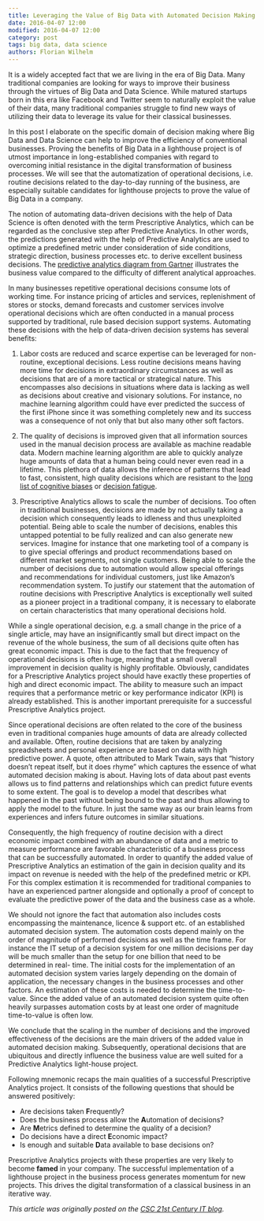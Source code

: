 ```yaml
---
title: Leveraging the Value of Big Data with Automated Decision Making
date: 2016-04-07 12:00
modified: 2016-04-07 12:00
category: post
tags: big data, data science
authors: Florian Wilhelm
---
```


It is a widely accepted fact that we are living in the era of Big Data. Many
traditional companies are looking for ways to improve their business through
the virtues of Big Data and Data Science. While matured startups born in this
era like Facebook and Twitter seem to naturally exploit the value of their data,
many traditional companies struggle to find new ways of utilizing their data to
leverage its value for their classical businesses.

In this post I elaborate on the specific domain of decision making where Big Data
and Data Science can help to improve the efficiency of conventional businesses.
Proving the benefits of Big Data in a lighthouse project is of utmost importance
in long-established companies with regard to overcoming initial resistance in
the digital transformation of business processes. We will see that the
automatization of operational decisions, i.e. routine decisions related to the
day-to-day running of the business, are especially suitable candidates for
lighthouse projects to prove the value of Big Data in a company.

The notion of automating data-driven decisions with the help of Data Science is
often denoted with the term Prescriptive Analytics, which can be regarded as the
conclusive step after Predictive Analytics. In other words, the predictions
generated with the help of Predictive Analytics are used to optimize a predefined
metric under consideration of side conditions, strategic direction, business
processes etc. to derive excellent business decisions. The
[predictive analytics diagram from Gartner][] illustrates the business value
compared to the difficulty of different analytical approaches.

In many businesses repetitive operational decisions consume lots of working time.
For instance pricing of articles and services, replenishment of stores or stocks,
demand forecasts and customer services involve operational decisions which are
often conducted in a manual process supported by traditional, rule based decision
support systems. Automating these decisions with the help of data-driven decision
systems has several benefits:

1. Labor costs are reduced and scarce expertise can be leveraged for non-routine,
exceptional decisions. Less routine decisions means having more time for decisions
in extraordinary circumstances as well as decisions that are of a more tactical
or strategical nature. This encompasses also decisions in situations where data
is lacking as well as decisions about creative and visionary solutions. For
instance, no machine learning algorithm could have ever predicted the success of
the first iPhone since it was something completely new and its success was a
consequence of not only that but also many other soft factors.

2. The quality of decisions is improved given that all information sources used in
the manual decision process are available as machine readable data. Modern machine
learning algorithm are able to quickly analyze huge amounts of data that a human
being could never even read in a lifetime. This plethora of data allows the
inference of patterns that lead to fast, consistent, high quality decisions which
are resistant to the [long list of cognitive biases][] or [decision fatigue][].

3. Prescriptive Analytics allows to scale the number of decisions. Too often in
traditional businesses, decisions are made by not actually taking a decision which
consequently leads to idleness and thus unexploited potential. Being able to scale
the number of decisions, enables this untapped potential to be fully realized and
can also generate new services. Imagine for instance that one marketing tool of a
company is to give special offerings and product recommendations based on different
market segments, not single customers. Being able to scale the number of decisions
due to automation would allow special offerings and recommendations for individual
customers, just like Amazon’s recommendation system.
To justify our statement that the automation of routine decisions with Prescriptive
Analytics is exceptionally well suited as a pioneer project in a traditional company,
it is necessary to elaborate on certain characteristics that many operational decisions hold.

While a single operational decision, e.g. a small change in the price of a single
article, may have an insignificantly small but direct impact on the revenue of
the whole business, the sum of all decisions quite often has great economic impact.
This is due to the fact that the frequency of operational decisions is often huge,
meaning that a small overall improvement in decision quality is highly profitable.
Obviously, candidates for a Prescriptive Analytics project should have exactly
these properties of high and direct economic impact. The ability to measure such
an impact requires that a performance metric or key performance indicator (KPI)
is already established. This is another important prerequisite for a successful
Prescriptive Analytics project.

Since operational decisions are often related to the core of the business even in
traditional companies huge amounts of data are already collected and available.
Often, routine decisions that are taken by analyzing spreadsheets and personal
experience are based on data with high predictive power. A quote, often attributed
to Mark Twain, says that “history doesn’t repeat itself, but it does rhyme” which
captures the essence of what automated decision making is about. Having lots of
data about past events allows us to find patterns and relationships which can
predict future events to some extent. The goal is to develop a model that describes
what happened in the past without being bound to the past and thus allowing to
apply the model to the future. In just the same way as our brain learns from
experiences and infers future outcomes in similar situations.

Consequently, the high frequency of routine decision with a direct economic impact
combined with an abundance of data and a metric to measure performance are
favorable characteristic of a business process that can be successfully automated.
In order to quantify the added value of Prescriptive Analytics an estimation of
the gain in decision quality and its impact on revenue is needed with the help
of the predefined metric or KPI. For this complex estimation it is recommended
for traditional companies to have an experienced partner alongside and optionally
a proof of concept to evaluate the predictive power of the data and the business
case as a whole.

We should not ignore the fact that automation also includes costs encompassing the
maintenance, licence & support etc. of an established automated decision system. The
automation costs depend mainly on the order of magnitude of performed decisions as well
as the time frame. For instance the IT setup of a decision system for one million decisions
per day will be much smaller than the setup for one billion that need to be determined in real-
time. The initial costs for the implementation of an automated decision system varies largely
depending on the domain of application, the necessary changes in the business processes
and other factors. An estimation of these costs is needed to determine the time-to-value.
Since the added value of an automated decision system quite often heavily surpasses
automation costs by at least one order of magnitude time-to-value is often low.

We conclude that the scaling in the number of decisions and the improved effectiveness of
the decisions are the main drivers of the added value in automated decision making.
Subsequently, operational decisions that are ubiquitous and directly influence the business
value are well suited for a Predictive Analytics light-house project.

Following mnemonic recaps the main qualities of a successful Prescriptive Analytics project.
It consists of the following questions that should be answered positively:

* Are decisions taken **F**requently?
* Does the business process allow the **A**utomation of decisions?
* Are **M**etrics defined to determine the quality of a decision?
* Do decisions have a direct **E**conomic impact?
* Is enough and suitable **D**ata available to base decisions on?

Prescriptive Analytics projects with these properties are very likely to become **famed**
in your company. The successful implementation of a lighthouse project in the business process
generates momentum for new projects. This drives the digital transformation of a classical
business in an iterative way.

*This article was originally posted on the [CSC 21st Century IT blog][].*

[predictive analytics diagram from Gartner]: http://www.gartner.com/it-glossary/predictive-analytics/
[long list of cognitive biases]: https://en.wikipedia.org/wiki/List_of_cognitive_biases
[decision fatigue]: https://en.wikipedia.org/wiki/Decision_fatigue
[CSC 21st Century IT blog]: http://www.21stcenturyit.de/leveraging-the-value-of-big-data-with-automated-decision-making/
